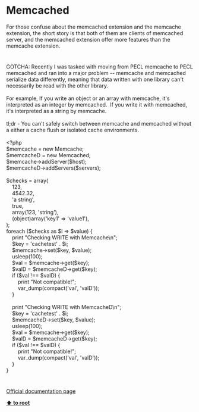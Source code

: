 # Memcached




<div class="phpcode"><span class="html">
For those confuse about the memcached extension and the memcache extension, the short story is that both of them are clients of memcached server, and the memcached extension offer more features than the memcache extension.</span>
</div>
  

#


<div class="phpcode"><span class="html">
GOTCHA: Recently I was tasked with moving from PECL memcache to PECL memcached and ran into a major problem -- memcache and memcached serialize data differently, meaning that data written with one library can&apos;t necessarily be read with the other library.<br><br>For example, If you write an object or an array with memcache, it&apos;s interpreted as an integer by memcached.&#xA0; If you write it with memcached, it&apos;s interpreted as a string by memcache.<br><br>tl;dr - You can&apos;t safely switch between memcache and memcached without a either a cache flush or isolated cache environments.<br><br><span class="default">&lt;?php<br>$memcache </span><span class="keyword">= new </span><span class="default">Memcache</span><span class="keyword">;<br></span><span class="default">$memcacheD </span><span class="keyword">= new </span><span class="default">Memcached</span><span class="keyword">;<br></span><span class="default">$memcache</span><span class="keyword">-&gt;</span><span class="default">addServer</span><span class="keyword">(</span><span class="default">$host</span><span class="keyword">);<br></span><span class="default">$memcacheD</span><span class="keyword">-&gt;</span><span class="default">addServers</span><span class="keyword">(</span><span class="default">$servers</span><span class="keyword">);<br><br></span><span class="default">$checks </span><span class="keyword">= array(<br>&#xA0; &#xA0; </span><span class="default">123</span><span class="keyword">,<br>&#xA0; &#xA0; </span><span class="default">4542.32</span><span class="keyword">,<br>&#xA0; &#xA0; </span><span class="string">&apos;a string&apos;</span><span class="keyword">,<br>&#xA0; &#xA0; </span><span class="default">true</span><span class="keyword">,<br>&#xA0; &#xA0; array(</span><span class="default">123</span><span class="keyword">, </span><span class="string">&apos;string&apos;</span><span class="keyword">),<br>&#xA0; &#xA0; (object)array(</span><span class="string">&apos;key1&apos; </span><span class="keyword">=&gt; </span><span class="string">&apos;value1&apos;</span><span class="keyword">),<br>);<br>foreach (</span><span class="default">$checks </span><span class="keyword">as </span><span class="default">$i </span><span class="keyword">=&gt; </span><span class="default">$value</span><span class="keyword">) {<br>&#xA0; &#xA0; print </span><span class="string">&quot;Checking WRITE with Memcache\n&quot;</span><span class="keyword">;<br>&#xA0; &#xA0; </span><span class="default">$key </span><span class="keyword">= </span><span class="string">&apos;cachetest&apos; </span><span class="keyword">. </span><span class="default">$i</span><span class="keyword">;<br>&#xA0; &#xA0; </span><span class="default">$memcache</span><span class="keyword">-&gt;</span><span class="default">set</span><span class="keyword">(</span><span class="default">$key</span><span class="keyword">, </span><span class="default">$value</span><span class="keyword">);<br>&#xA0; &#xA0; </span><span class="default">usleep</span><span class="keyword">(</span><span class="default">100</span><span class="keyword">);<br>&#xA0; &#xA0; </span><span class="default">$val </span><span class="keyword">= </span><span class="default">$memcache</span><span class="keyword">-&gt;</span><span class="default">get</span><span class="keyword">(</span><span class="default">$key</span><span class="keyword">);<br>&#xA0; &#xA0; </span><span class="default">$valD </span><span class="keyword">= </span><span class="default">$memcacheD</span><span class="keyword">-&gt;</span><span class="default">get</span><span class="keyword">(</span><span class="default">$key</span><span class="keyword">);<br>&#xA0; &#xA0; if (</span><span class="default">$val </span><span class="keyword">!== </span><span class="default">$valD</span><span class="keyword">) {<br>&#xA0; &#xA0; &#xA0; &#xA0; print </span><span class="string">&quot;Not compatible!&quot;</span><span class="keyword">;<br>&#xA0; &#xA0; &#xA0; &#xA0; </span><span class="default">var_dump</span><span class="keyword">(</span><span class="default">compact</span><span class="keyword">(</span><span class="string">&apos;val&apos;</span><span class="keyword">, </span><span class="string">&apos;valD&apos;</span><span class="keyword">));<br>&#xA0; &#xA0; }<br><br>&#xA0; &#xA0; print </span><span class="string">&quot;Checking WRITE with MemcacheD\n&quot;</span><span class="keyword">;<br>&#xA0; &#xA0; </span><span class="default">$key </span><span class="keyword">= </span><span class="string">&apos;cachetest&apos; </span><span class="keyword">. </span><span class="default">$i</span><span class="keyword">;<br>&#xA0; &#xA0; </span><span class="default">$memcacheD</span><span class="keyword">-&gt;</span><span class="default">set</span><span class="keyword">(</span><span class="default">$key</span><span class="keyword">, </span><span class="default">$value</span><span class="keyword">);<br>&#xA0; &#xA0; </span><span class="default">usleep</span><span class="keyword">(</span><span class="default">100</span><span class="keyword">);<br>&#xA0; &#xA0; </span><span class="default">$val </span><span class="keyword">= </span><span class="default">$memcache</span><span class="keyword">-&gt;</span><span class="default">get</span><span class="keyword">(</span><span class="default">$key</span><span class="keyword">);<br>&#xA0; &#xA0; </span><span class="default">$valD </span><span class="keyword">= </span><span class="default">$memcacheD</span><span class="keyword">-&gt;</span><span class="default">get</span><span class="keyword">(</span><span class="default">$key</span><span class="keyword">);<br>&#xA0; &#xA0; if (</span><span class="default">$val </span><span class="keyword">!== </span><span class="default">$valD</span><span class="keyword">) {<br>&#xA0; &#xA0; &#xA0; &#xA0; print </span><span class="string">&quot;Not compatible!&quot;</span><span class="keyword">;<br>&#xA0; &#xA0; &#xA0; &#xA0; </span><span class="default">var_dump</span><span class="keyword">(</span><span class="default">compact</span><span class="keyword">(</span><span class="string">&apos;val&apos;</span><span class="keyword">, </span><span class="string">&apos;valD&apos;</span><span class="keyword">));<br>&#xA0; &#xA0; }<br>}</span>
</span>
</div>
  

#

[Official documentation page](https://www.php.net/manual/en/book.memcached.php)

**[⬆ to root](/)**